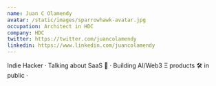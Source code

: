 ```yaml
---
name: Juan C Olamendy
avatar: /static/images/sparrowhawk-avatar.jpg
occupation: Architect in HDC
company: HDC
twitter: https://twitter.com/juancolamendy
linkedin: https://www.linkedin.com/juancolamendy
---
```


Indie Hacker · Talking about SaaS 🚀 · Building AI/Web3 Ξ products 🛠️ in public ·
